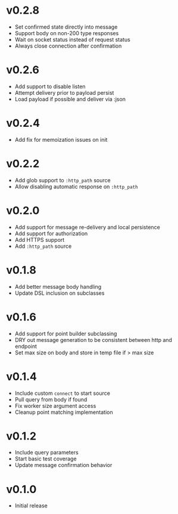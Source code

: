 # v0.2.8
* Set confirmed state directly into message
* Support body on non-200 type responses
* Wait on socket status instead of request status
* Always close connection after confirmation

# v0.2.6
* Add support to disable listen
* Attempt delivery prior to payload persist
* Load payload if possible and deliver via :json

# v0.2.4
* Add fix for memoization issues on init

# v0.2.2
* Add glob support to `:http_path` source
* Allow disabling automatic response on `:http_path`

# v0.2.0
* Add support for message re-delivery and local persistence
* Add support for authorization
* Add HTTPS support
* Add `:http_path` source

# v0.1.8
* Add better message body handling
* Update DSL inclusion on subclasses

# v0.1.6
* Add support for point builder subclassing
* DRY out message generation to be consistent between http and endpoint
* Set max size on body and store in temp file if > max size

# v0.1.4
* Include custom `connect` to start source
* Pull query from body if found
* Fix worker size argument access
* Cleanup point matching implementation

# v0.1.2
* Include query parameters
* Start basic test coverage
* Update message confirmation behavior

# v0.1.0
* Initial release
